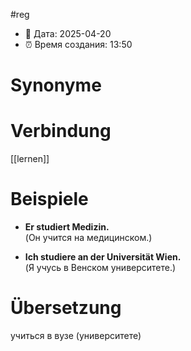 #reg
- 📍 Дата: 2025-04-20
- ⏰ Время создания: 13:50
# Synonyme

# Verbindung 
[[lernen]]
# Beispiele
- **Er studiert Medizin.**  
    (Он учится на медицинском.)
    
- **Ich studiere an der Universität Wien.**  
    (Я учусь в Венском университете.)
# Übersetzung
учиться в вузе (университете)